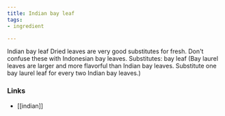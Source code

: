 ```yaml
---
title: Indian bay leaf
tags:
- ingredient

---
```

Indian bay leaf Dried leaves are very good substitutes for fresh. Don't confuse these with Indonesian bay leaves. Substitutes: bay leaf (Bay laurel leaves are larger and more flavorful than Indian bay leaves. Substitute one bay laurel leaf for every two Indian bay leaves.)

### Links

* [[indian]]
